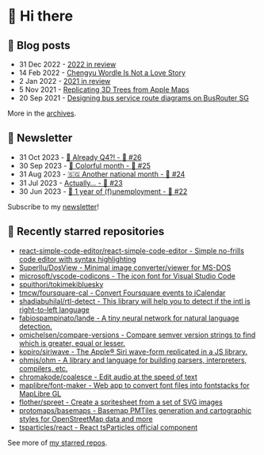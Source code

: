 # 👋 Hi there

## 📝 Blog posts

<!-- feed start -->
- 31 Dec 2022 - [2022 in review](https://cheeaun.com/blog/2022/12/2022-in-review/)
- 14 Feb 2022 - [Chengyu Wordle Is Not a Love Story](https://cheeaun.com/blog/2022/02/chengyu-wordle-is-not-a-love-story/)
- 2 Jan 2022 - [2021 in review](https://cheeaun.com/blog/2022/01/2021-in-review/)
- 5 Nov 2021 - [Replicating 3D Trees from Apple Maps](https://cheeaun.com/blog/2021/11/replicating-3d-trees-apple-maps/)
- 20 Sep 2021 - [Designing bus service route diagrams on BusRouter SG](https://cheeaun.com/blog/2021/09/bus-service-route-diagrams-busrouter-sg/)
<!-- feed end -->

More in the [archives](https://cheeaun.com/blog/archives/).

## 📰 Newsletter

<!-- newsletter start -->
- 31 Oct 2023 - [🫣 Already Q4?! - 🥫 #26](https://cheeaun.substack.com/p/already-q4-26)
- 30 Sep 2023 - [🎨 Colorful month - 🥫 #25](https://cheeaun.substack.com/p/colorful-month-25)
- 31 Aug 2023 - [🇸🇬 Another national month - 🥫 #24](https://cheeaun.substack.com/p/another-national-month-24)
- 31 Jul 2023 - [Actually… - 🥫 #23](https://cheeaun.substack.com/p/actually-23)
- 30 Jun 2023 - [🎂 1 year of (f)unemployment - 🥫 #22](https://cheeaun.substack.com/p/1-year-of-funemployment-22)
<!-- newsletter end -->

Subscribe to my [newsletter](https://cheeaun.substack.com/)!

## 🌟 Recently starred repositories

<!-- starred repos start -->
- [react-simple-code-editor/react-simple-code-editor - Simple no-frills code editor with syntax highlighting](https://github.com/react-simple-code-editor/react-simple-code-editor)
- [SuperIlu/DosView - Minimal image converter/viewer for MS-DOS](https://github.com/SuperIlu/DosView)
- [microsoft/vscode-codicons - The icon font for Visual Studio Code](https://github.com/microsoft/vscode-codicons)
- [spuithori/tokimekibluesky](https://github.com/spuithori/tokimekibluesky)
- [tmcw/foursquare-cal - Convert Foursquare events to iCalendar](https://github.com/tmcw/foursquare-cal)
- [shadiabuhilal/rtl-detect - This library will help you to detect if the intl is right-to-left language](https://github.com/shadiabuhilal/rtl-detect)
- [fabiospampinato/lande - A tiny neural network for natural language detection.](https://github.com/fabiospampinato/lande)
- [omichelsen/compare-versions - Compare semver version strings to find which is greater, equal or lesser.](https://github.com/omichelsen/compare-versions)
- [kopiro/siriwave - The Apple® Siri wave-form replicated in a JS library.](https://github.com/kopiro/siriwave)
- [ohmjs/ohm - A library and language for building parsers, interpreters, compilers, etc.](https://github.com/ohmjs/ohm)
- [chromakode/coalesce - Edit audio at the speed of text](https://github.com/chromakode/coalesce)
- [maplibre/font-maker - Web app to convert font files into fontstacks for MapLibre GL](https://github.com/maplibre/font-maker)
- [flother/spreet - Create a spritesheet from a set of SVG images](https://github.com/flother/spreet)
- [protomaps/basemaps - Basemap PMTiles generation and cartographic styles for OpenStreetMap data and more](https://github.com/protomaps/basemaps)
- [tsparticles/react - React tsParticles official component](https://github.com/tsparticles/react)
<!-- starred repos end -->

See more of [my starred repos](https://github.com/stars/cheeaun/).
